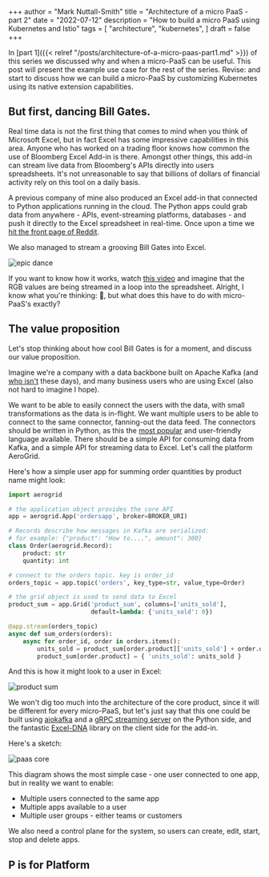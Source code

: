 +++
author = "Mark Nuttall-Smith"
title = "Architecture of a micro PaaS - part 2"
date = "2022-07-12"
description = "How to build a micro PaaS using Kubernetes and Istio"
tags = [
    "architecture",
    "kubernetes",
]
draft = false
+++

In [part 1]({{< relref "/posts/architecture-of-a-micro-paas-part1.md" >}}) of this series we discussed why and when a micro-PaaS can be useful. 
This post will present the example use case for the rest of the series. 
Revise: and start to discuss how we can build a micro-PaaS by customizing Kubernetes using its native extension capabilities. 

## But first, dancing Bill Gates.

Real time data is not the first thing that comes to mind when you think of Microsoft Excel, but in fact Excel has some impressive capabilities in this area.
Anyone who has worked on a trading floor knows how common the use of Bloomberg Excel Add-in is there.
Amongst other things, this add-in can stream live data from Bloomberg's APIs directly into users spreadsheets.
It's not unreasonable to say that billions of dollars of financial activity rely on this tool on a daily basis.

A previous company of mine also produced an Excel add-in that connected to Python applications running in the cloud.
The Python apps could grab data from anywhere - APIs, event-streaming platforms, databases - and push it directly to the Excel spreadsheet in real-time.
Once upon a time we [hit the front page of Reddit](https://www.reddit.com/r/dataisbeautiful/comments/8ddmui/real_time_stock_dashboard_in_excel_oc). 

We also managed to stream a grooving Bill Gates into Excel. 

![epic dance](/images/epic-dance.gif)

If you want to know how it works, watch [this video](https://www.youtube.com/watch?v=UBX2QQHlQ_I) and imagine that the RGB values are being streamed in a loop into the spreadsheet. Alright, I know what you're thinking: 🤯, but what does this have to do with micro-PaaS's exactly? 

## The value proposition

Let's stop thinking about how cool Bill Gates is for a moment, and discuss our value proposition. 

Imagine we're a company with a data backbone built on Apache Kafka (and [who isn't](https://kafka.apache.org/powered-by) these days), and many business users who are using Excel (also not hard to imagine I hope).

We want to be able to easily connect the users with the data, with small transformations as the data is in-flight. We want multiple users to be able to connect to the same connector, fanning-out the data feed. 
The connectors should be written in Python, as this the [most popular](https://statisticstimes.com/tech/top-computer-languages.php) and user-friendly language available. 
There should be a simple API for consuming data from Kafka, and a simple API for streaming data to Excel.
Let's call the platform AeroGrid. 

Here's how a simple user app for summing order quantities by product name might look:

```python
import aerogrid

# the application object provides the core API   
app = aerogrid.App('ordersapp', broker=BROKER_URI)

# Records describe how messages in Kafka are serialized:
# for example: {"product": "How to....", amount": 300}
class Order(aerogrid.Record):
    product: str
    quantity: int

# connect to the orders topic. key is order_id
orders_topic = app.topic('orders', key_type=str, value_type=Order)

# the grid object is used to send data to Excel 
product_sum = app.Grid('product_sum', columns=['units_sold'], 
                       default=lambda: {'units_sold': 0})

@app.stream(orders_topic)
async def sum_orders(orders):
    async for order_id, order in orders.items():
        units_sold = product_sum[order.product]['units_sold'] + order.quantity
        product_sum[order.product] = { 'units_sold': units_sold }
```

And this is how it might look to a user in Excel:

![product sum](/images/product_sum.gif)

We won't dig too much into the architecture of the core product, since it will be different for every micro-PaaS, but let's just say that this one could be built using [aiokafka](https://github.com/aio-libs/aiokafka) and a [gRPC streaming server](https://grpc.io/docs/what-is-grpc/core-concepts/#server-streaming-rpc) on the Python side, and the fantastic [Excel-DNA](https://github.com/Excel-DNA/ExcelDna) library on the client side for the add-in.

Here's a sketch:

![paas core](/images/paas-core.png)

This diagram shows the most simple case - one user connected to one app, but in reality we want to enable:

- Multiple users connected to the same app
- Multiple apps available to a user
- Multiple user groups - either teams or customers

We also need a control plane for the system, so users can create, edit, start, stop and delete apps. 

## P is for Platform


